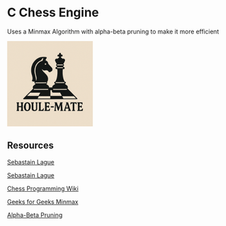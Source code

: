# C Chess Engine 
Uses a Minmax Algorithm with alpha-beta pruning to make it more efficient 

<img src="./logo.png" alt="Logo" width="200"/>

## Resources 

[Sebastain Lague](https://www.youtube.com/watch?v=_vqlIPDR2TU&t=3529s)

[Sebastain Lague](https://www.youtube.com/watch?v=U4ogK0MIzqk&t=172s)

[Chess Programming Wiki](https://www.chessprogramming.org/Main_Page)

[Geeks for Geeks Minmax](https://www.geeksforgeeks.org/maximum-and-minimum-in-an-array/)

[Alpha-Beta Pruning](https://www.geeksforgeeks.org/minimax-algorithm-in-game-theory-set-4-alpha-beta-pruning/)
